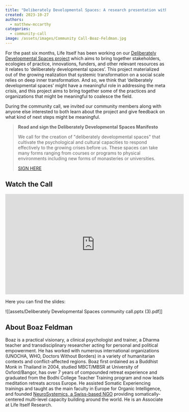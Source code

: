 ```yaml
---
title: "Deliberately Developmental Spaces: A research presentation with Boaz Feldman, Rufus Pollock, Catherine Tran & Matthew McCarthy"
created: 2023-10-27
authors:
  - matthew-mccarthy
categories:
  - community-call
image: /assets/images/Community Call-Boaz-Feldman.jpg
---
```

For the past six months, Life Itself has been  working on our [Deliberately Developmental Spaces project](https://lifeitself.org/blog/2023/06/20/building-field-for-developmental-spaces) which aims to bring together stakeholders, ecologies of practice, innovations, funders, and other relevant resources as it relates to ‘deliberately developmental spaces’. This project materialized out of the growing realization that systemic transformation on a social scale relies on deep inner transformation. And so, we think that ‘deliberately developmental spaces’ might have a meaningful role in addressing the meta crisis, and this project aims to bring together some of the practices and organizations that might be meaningful to coalesce the field. 

During the community call, we invited our community members along with anyone else interested to both learn about the project and give feedback on what kind of next steps might be meaningful. 

> **Read and sign the Deliberately Developmental Spaces Manifesto**
> 
> We call for the creation of "deliberately developmental spaces" that cultivate the psychological and cultural capacities to respond effectively to the growing crises before us. These spaces can take many forms ranging from courses or programs to physical environments including new forms of monasteries or universities.
> 
> [SIGN HERE](https://developmentalspaces.org/)

## Watch the Call

<iframe width="560" height="315" src="https://www.youtube.com/embed/IuLXZhuA5Q0?si=W-YOgtLVJsezL3uN" title="YouTube video player" frameborder="0" allow="accelerometer; autoplay; clipboard-write; encrypted-media; gyroscope; picture-in-picture; web-share" allowfullscreen></iframe>

Here you can find the slides: 

![[assets/Deliberately Developmental Spaces community call.pptx (3).pdf]]
## About Boaz Feldman

Boaz is a practical visionary, a clinical psychologist and trainer, a Dharma teacher and transdisciplinary researcher acting for personal and political empowerment. He has worked with numerous international organizations (UNOCHA, WHO, Doctors Without Borders) in a variety of humanitarian contexts and conflict-affected regions. Boaz first ordained as a Buddhist Monk in Thailand in 2004, studied MBCT/MBSR at University of Oxford/Bangor, has over 7 years of compounded retreat experience and graduated from the Bodhi College Teacher Training program and now leads meditation retreats across Europe. He assisted Somatic Experiencing trainings and taught as the main faculty in Europe for Organic Intelligence, and founded [NeuroSystemics, a Swiss-based NGO](https://neurosystemics.org/) providing somatically-centered multi-level capacity building around the world. He is an Associate at Life Itself Research.


